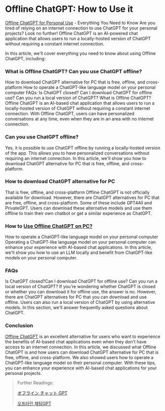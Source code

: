# Offline ChatGPT: How to Use it

[Offline ChatGPT for Personal Use](https://docs.kanaries.net/tutorials/ChatGPT/offline-chatgpt) - Everything You Need to Know Are you tired of relying on an internet connection to use ChatGPT for your personal projects? Look no further! Offline ChatGPT is an AI-powered chat application that allows users to run a locally-hosted version of ChatGPT without requiring a constant internet connection.

In this article, we'll cover everything you need to know about using Offline ChatGPT, including:

### What is Offline ChatGPT? Can you use ChatGPT offline?&#x20;

How to download ChatGPT alternative for PC that is free, offline, and cross-platform How to operate a ChatGPT-like language model on your personal computer FAQs: Is ChatGPT closed? Can I download ChatGPT for offline use? Can you run a local version of ChatGPT? What is Offline ChatGPT? Offline ChatGPT is an AI-based chat application that allows users to run a locally-hosted version of ChatGPT without requiring a constant internet connection. With Offline ChatGPT, users can have personalized conversations at any time, even when they are in an area with no internet connection.

### Can you use ChatGPT offline?

Yes, it is possible to use ChatGPT offline by running a locally-hosted version of the app. This allows you to have personalized conversations without requiring an internet connection. In this article, we'll show you how to download ChatGPT alternative for PC that is free, offline, and cross-platform.

### How to download ChatGPT alternative for PC

That is free, offline, and cross-platform Offline ChatGPT is not officially available for download. However, there are ChatGPT alternatives for PC that are free, offline, and cross-platform. Some of these include GPT4All and PrivateGPT. Users can download these alternative models and use them offline to train their own chatbot or get a similar experience as ChatGPT.

### How to [Use Offline ChatGPT on PC?](https://sites.google.com/view/data-science-notes-jack/offline-chatgpt)

How to operate a ChatGPT-like language model on your personal computer Operating a ChatGPT-like language model on your personal computer can enhance your experience with AI-based chat applications. In this article, we'll show you how to use an LLM locally and benefit from ChatGPT-like models on your personal computer.

### FAQs

Is ChatGPT closed?Can I download ChatGPT for offline use? Can you run a local version of ChatGPT? If you're wondering whether ChatGPT is closed or whether you can download it for offline use, the answer is no. However, there are ChatGPT alternatives for PC that you can download and use offline. Users can also run a local version of ChatGPT by using alternative models. In this section, we'll answer frequently asked questions about ChatGPT.

### Conclusion

[Offline ChatGPT](https://online-data-science-adeojo.vercel.app/offline-chatgpt-how-to-use-it) is an excellent alternative for users who want to experience the benefits of AI-based chat applications even when they don't have access to an internet connection. In this article, we discussed what Offline ChatGPT is and how users can download ChatGPT alternative for PC that is free, offline, and cross-platform. We also showed users how to operate a ChatGPT-like language model on their personal computer. With these tips, you can enhance your experience with AI-based chat applications for your personal projects.

> Further Readings:
>
> [オフライン チャット GPT](https://docs.kanaries.net/ja/tutorials/ChatGPT/offline-chatgpt)
>
> [오프라인 채팅GPT](https://docs.kanaries.net/ko/tutorials/ChatGPT/offline-chatgpt)
